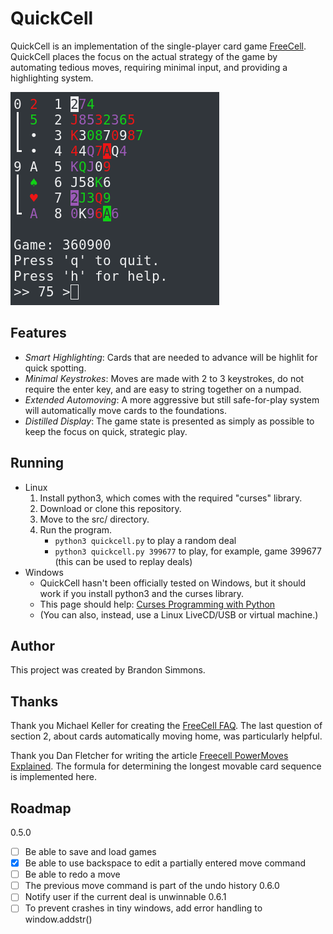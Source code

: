 # QuickCell
QuickCell is an implementation of the single-player card game [FreeCell](https://en.wikipedia.org/wiki/FreeCell). QuickCell places the focus on the actual strategy of the game by automating tedious moves, requiring minimal input, and providing a highlighting system.

![Demo](https://raw.githubusercontent.com/simmsbra/quickcell/master/demo.gif)

## Features
- *Smart Highlighting*: Cards that are needed to advance will be highlit for quick spotting.
- *Minimal Keystrokes*: Moves are made with 2 to 3 keystrokes, do not require the enter key, and are easy to string together on a numpad.
- *Extended Automoving*: A more aggressive but still safe-for-play system will automatically move cards to the foundations.
- *Distilled Display*: The game state is presented as simply as possible to keep the focus on quick, strategic play.

## Running
- Linux
  1. Install python3, which comes with the required "curses" library.
  2. Download or clone this repository.
  3. Move to the src/ directory.
  4. Run the program.
     - `python3 quickcell.py` to play a random deal
     - `python3 quickcell.py 399677` to play, for example, game 399677 (this can be used to replay deals)
- Windows
  - QuickCell hasn't been officially tested on Windows, but it should work if you install python3 and the curses library.
  - This page should help: [Curses Programming with Python](https://docs.python.org/3/howto/curses.html)
  - (You can also, instead, use a Linux LiveCD/USB or virtual machine.)

## Author
This project was created by Brandon Simmons.

## Thanks
Thank you Michael Keller for creating the [FreeCell FAQ](http://solitairelaboratory.com/fcfaq.html).
The last question of section 2, about cards automatically moving home, was particularly helpful.

Thank you Dan Fletcher for writing the article [Freecell PowerMoves Explained](http://www.solitairecentral.com/articles/FreecellPowerMovesExplained.html).
The formula for determining the longest movable card sequence is implemented here.

## Roadmap
0.5.0
- [ ] Be able to save and load games
- [x] Be able to use backspace to edit a partially entered move command
- [ ] Be able to redo a move
- [ ] The previous move command is part of the undo history
0.6.0
- [ ] Notify user if the current deal is unwinnable
0.6.1
- [ ] To prevent crashes in tiny windows, add error handling to window.addstr()
